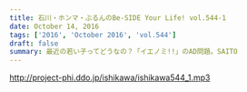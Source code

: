 ```yaml
---
title: 石川・ホンマ・ぶるんのBe-SIDE Your Life! vol.544-1
date: October 14, 2016
tags: ['2016', 'October 2016', 'vol.544']
draft: false
summary: 最近の若い子ってどうなの？「イエノミ!!」のAD問題。SAITO
---
```


http://project-phi.ddo.jp/ishikawa/ishikawa544_1.mp3